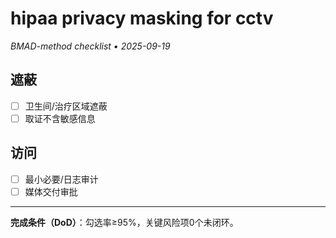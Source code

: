 # hipaa privacy masking for cctv

_BMAD-method checklist • 2025-09-19_

## 遮蔽

- [ ] 卫生间/治疗区域遮蔽
- [ ] 取证不含敏感信息

## 访问

- [ ] 最小必要/日志审计
- [ ] 媒体交付审批

---

**完成条件（DoD）**：勾选率≥95%，关键风险项0个未闭环。

